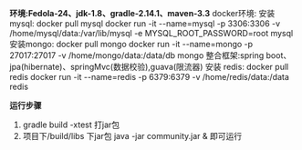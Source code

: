 
 **环境:Fedola-24、jdk-1.8、gradle-2.14.1、maven-3.3**
 docker环境:
    安装mysql:
    docker pull mysql
         docker run -it --name=mysql -p 3306:3306 -v /home/mysql/data:/var/lib/mysql -e MYSQL_ROOT_PASSWORD=root mysql
    安装mongo:
    docker pull mongo
         docker run -it --name=mongo -p 27017:27017 -v /home/mongo/data:/data/db mongo
 整合框架:spring boot、jpa(hibernate)、springMvc(数据校验),guava(限流器)
 安装 redis:
     docker pull redis
    docker run -it --name=redis -p 6379:6379 -v /home/redis/data:/data redis
 
 **运行步骤**
 1. gradle build -xtest 打jar包
 2. 项目下/build/libs 下jar包 java -jar community.jar & 即可运行